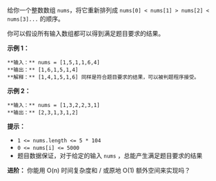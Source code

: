 给你一个整数数组 `nums`，将它重新排列成 `nums[0] < nums[1] > nums[2] < nums[3]...` 的顺序。

你可以假设所有输入数组都可以得到满足题目要求的结果。

**示例 1：**

    
    
    **输入：** nums = [1,5,1,1,6,4]
    **输出：** [1,6,1,5,1,4]
    **解释：** [1,4,1,5,1,6] 同样是符合题目要求的结果，可以被判题程序接受。
    

**示例 2：**

    
    
    **输入：** nums = [1,3,2,2,3,1]
    **输出：** [2,3,1,3,1,2]
    

**提示：**

  * `1 <= nums.length <= 5 * 104`
  * `0 <= nums[i] <= 5000`
  * 题目数据保证，对于给定的输入 `nums` ，总能产生满足题目要求的结果

**进阶：** 你能用 O(n) 时间复杂度和 / 或原地 O(1) 额外空间来实现吗？

